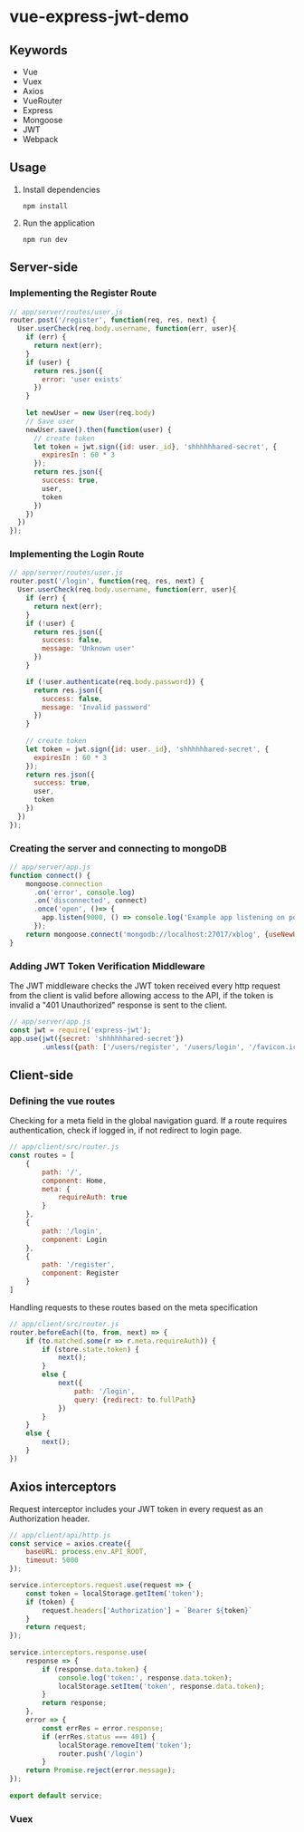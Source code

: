# **vue-express-jwt-demo**

## Keywords

- Vue
- Vuex
- Axios
- VueRouter
- Express
- Mongoose
- JWT
- Webpack

## Usage

1. Install dependencies

   `npm install`

2. Run the application

   `npm run dev`

## Server-side

### Implementing the Register Route

```js
// app/server/routes/user.js
router.post('/register', function(req, res, next) {
  User.userCheck(req.body.username, function(err, user){
    if (err) {
      return next(err);
    }
    if (user) {
      return res.json({
        error: 'user exists'
      })
    } 
      
    let newUser = new User(req.body)
    // Save user
    newUser.save().then(function(user) {
      // create token
      let token = jwt.sign({id: user._id}, 'shhhhhhared-secret', {
        expiresIn : 60 * 3
      });
      return res.json({
        success: true,
        user,
        token
      })
    })
  })
});
```

### Implementing the Login Route

```js
// app/server/routes/user.js
router.post('/login', function(req, res, next) {
  User.userCheck(req.body.username, function(err, user){
    if (err) {
      return next(err);
    }
    if (!user) {
      return res.json({
        success: false,
        message: 'Unknown user'
      })
    } 

    if (!user.authenticate(req.body.password)) {
      return res.json({
        success: false,
        message: 'Invalid password'
      })
    }
	
    // create token
    let token = jwt.sign({id: user._id}, 'shhhhhhared-secret', {
      expiresIn : 60 * 3
    });
    return res.json({
      success: true,
      user,
      token
    })
  })
});
```

### Creating the server and connecting to mongoDB

```javascript
// app/server/app.js
function connect() {
    mongoose.connection
      .on('error', console.log)
      .on('disconnected', connect)
      .once('open', ()=> {
        app.listen(9000, () => console.log('Example app listening on port 9000!'))
      });
    return mongoose.connect('mongodb://localhost:27017/xblog', {useNewUrlParser: true});
}
```

### Adding JWT Token Verification Middleware

The JWT middleware checks the JWT token received every http request from the client is valid before allowing access to the API, if the token is invalid a "401 Unauthorized" response is sent to the client.

```js
// app/server/app.js
const jwt = require('express-jwt');
app.use(jwt({secret: 'shhhhhhared-secret'})
        .unless({path: ['/users/register', '/users/login', '/favicon.ico']}))
```



## Client-side

### Defining the vue routes

Checking for a meta field in the global navigation guard. If a route requires authentication, check if logged in, if not redirect to login page.

```javascript
// app/client/src/router.js
const routes = [
    {
        path: '/',
        component: Home,
        meta: {
            requireAuth: true
        }
    },
    {
        path: '/login',
        component: Login
    },
    {
        path: '/register',
        component: Register
    }
]
```

Handling requests to these routes based on the meta specification

```javascript
// app/client/src/router.js
router.beforeEach((to, from, next) => {
    if (to.matched.some(r => r.meta.requireAuth)) {
        if (store.state.token) {
            next();
        }
        else {
            next({
                path: '/login',
                query: {redirect: to.fullPath}
            })
        }
    }
    else {
        next();
    }
})
```

## Axios interceptors

Request interceptor includes your JWT token in every request as an Authorization header.

```javascript
// app/client/api/http.js
const service = axios.create({
    baseURL: process.env.API_ROOT, 
    timeout: 5000
});

service.interceptors.request.use(request => {
    const token = localStorage.getItem('token');
    if (token) {
        request.headers['Authorization'] = `Bearer ${token}`
    }
    return request;
});
  
service.interceptors.response.use(
    response => {
        if (response.data.token) {
            console.log('token:', response.data.token);
            localStorage.setItem('token', response.data.token);
        }
        return response;
    },
    error => {
        const errRes = error.response;
        if (errRes.status === 401) {
            localStorage.removeItem('token');
            router.push('/login')
        }
    return Promise.reject(error.message); 
});
  
export default service;
```

### Vuex

